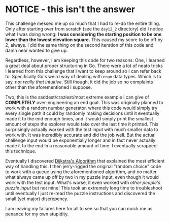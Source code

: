 # NOTICE - this isn't the answer

This challenge messed me up so much that I had to re-do the entire thing. Only after starting over from scratch (see the `day12_2` directory) did I notice what I was doing wrong: **I was considering the starting position to be one lower than the lowest elevation square.** This caused my score to be off by 2, always. I did the same thing on the second iteration of this code and damn near wanted to give up.

Regardless, however, I am keeping this code for two reasons. One, I learned a great deal about proper structuring in Go. There were a lot of neato tricks I learned from this challenge that I want to keep around so I can refer back to. Specifically Go's weird way of dealing with `enum` data types. Which is to say, *not really that intuitive*. Still though, it did the job so no complaints other than the aforementioned I suppose.

Two, this is the saddest/craziest/most extreme example I can give of **COMPLETELY** over-engineering an end goal. This was originally planned to work with a random number generator, where this code would simply try every single path it could by randomly making decisions until it eventually made it to the end enough times, and it would simply print the smallest amount of steps the explorer would take over the last time it printed. This surprisingly actually worked with the test input with much smaller data to work with. It was incredibly accurate and did the job well. But the actual challenge input would be exponentially longer and in fact never actually made it to the end in a reasonable amount of time. I eventually scrapped this technique.

Eventually I discovered [Dijkstra's Algorithm](https://en.wikipedia.org/wiki/Dijkstra%27s_algorithm) that explained the most efficient way of handling this. I then jerry-rigged the original "random choice" code to work with a queue using the aforementioned algorithm, and no matter what always came up off by two in my puzzle input, even though it would work with the test input. What's worse, it even worked with *other people's puzzle input* but not mine! This took an extremely long time to troubleshoot until eventually I just re-read the puzzle instructions and discovered the small (yet major) discrepency.

I am leaving my failures here for all to see so that you can mock me as penance for my own stupidity.